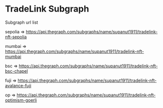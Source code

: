 # TradeLink Subgraph

Subgraph url list

sepolia => https://api.thegraph.com/subgraphs/name/supanut1911/tradelink-nft-sepolia

mumbai => https://api.thegraph.com/subgraphs/name/supanut1911/tradelink-nft-mumbai

bsc => https://api.thegraph.com/subgraphs/name/supanut1911/tradelink-nft-bsc-chapel

fuji => https://api.thegraph.com/subgraphs/name/supanut1911/tradelink-nft-avalance-fuji

op => https://api.thegraph.com/subgraphs/name/supanut1911/tradelink-nft-optimism-goerli
